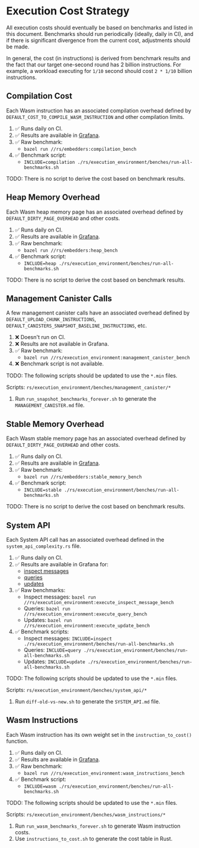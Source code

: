 Execution Cost Strategy
=======================

All execution costs should eventually be based on benchmarks and listed
in this document. Benchmarks should run periodically (ideally, daily in CI),
and if there is significant divergence from the current cost,
adjustments should be made.

In general, the cost (in instructions) is derived from benchmark results
and the fact that our target one-second round has 2 billion instructions.
For example, a workload executing for `1/10` second should cost
`2 * 1/10` billion instructions.

Compilation Cost
----------------

Each Wasm instruction has an associated compilation overhead defined
by `DEFAULT_COST_TO_COMPILE_WASM_INSTRUCTION` and other compilation limits.

1. ✅ Runs daily on CI.
2. ✅ Results are available in [Grafana](https://grafana.mainnet.dfinity.network/d/benchmarks-embedders-compilation/benchmarks3a-embedders-compilation).
3. ✅ Raw benchmark:
    * `bazel run //rs/embedders:compilation_bench`
4. ✅ Benchmark script:
    * `INCLUDE=compilation ./rs/execution_environment/benches/run-all-benchmarks.sh`

TODO: There is no script to derive the cost based on benchmark results.

Heap Memory Overhead
--------------------

Each Wasm heap memory page has an associated overhead defined
by `DEFAULT_DIRTY_PAGE_OVERHEAD` and other costs.

1. ✅ Runs daily on CI.
2. ✅ Results are available in [Grafana](https://grafana.mainnet.dfinity.network/d/benchmarks-embedders-heap/benchmarks3a-embedders-heap).
3. ✅ Raw benchmark:
    * `bazel run //rs/embedders:heap_bench`
4. ✅ Benchmark script:
    * `INCLUDE=heap ./rs/execution_environment/benches/run-all-benchmarks.sh`

TODO: There is no script to derive the cost based on benchmark results.

Management Canister Calls
-------------------------

A few management canister calls have an associated overhead defined
by `DEFAULT_UPLOAD_CHUNK_INSTRUCTIONS`, `DEFAULT_CANISTERS_SNAPSHOT_BASELINE_INSTRUCTIONS`,
etc.

1. ❌ Doesn't run on CI.
2. ❌ Results are not available in Grafana.
3. ✅ Raw benchmark:
    * `bazel run //rs/execution_environment:management_canister_bench`
4. ❌ Benchmark script is not available.

TODO: The following scripts should be updated to use the `*.min` files.

Scripts: `rs/execution_environment/benches/management_canister/*`

1. Run `run_snapshot_benchmarks_forever.sh` to generate the `MANAGEMENT_CANISTER.md` file.

Stable Memory Overhead
----------------------

Each Wasm stable memory page has an associated overhead defined
by `DEFAULT_DIRTY_PAGE_OVERHEAD` and other costs.

1. ✅ Runs daily on CI.
2. ✅ Results are available in [Grafana](https://grafana.mainnet.dfinity.network/d/benchmarks-embedders-stable-memory/benchmarks3a-embedders-stable-memory).
3. ✅ Raw benchmark:
    * `bazel run //rs/embedders:stable_memory_bench`
4. ✅ Benchmark script:
    * `INCLUDE=stable ./rs/execution_environment/benches/run-all-benchmarks.sh`

TODO: There is no script to derive the cost based on benchmark results.

System API
----------

Each System API call has an associated overhead defined in
the `system_api_complexity.rs` file.

1. ✅ Runs daily on CI.
2. ✅ Results are available in Grafana for:
     * [inspect messages](https://grafana.mainnet.dfinity.network/d/benchmarks-execute-inspect-message/benchmarks3a-execute-inspect-message)
     * [queries](https://grafana.mainnet.dfinity.network/d/benchmarks-execute-query/benchmarks3a-execute-query)
     * [updates](https://grafana.mainnet.dfinity.network/d/benchmarks-execute-update/benchmarks3a-execute-update)
3. ✅ Raw benchmarks:
    * Inspect messages: `bazel run //rs/execution_environment:execute_inspect_message_bench`
    * Queries: `bazel run //rs/execution_environment:execute_query_bench`
    * Updates: `bazel run //rs/execution_environment:execute_update_bench`
4. ✅ Benchmark scripts:
    * Inspect messages: `INCLUDE=inspect ./rs/execution_environment/benches/run-all-benchmarks.sh`
    * Queries: `INCLUDE=query ./rs/execution_environment/benches/run-all-benchmarks.sh`
    * Updates: `INCLUDE=update ./rs/execution_environment/benches/run-all-benchmarks.sh`

TODO: The following scripts should be updated to use the `*.min` files.

Scripts: `rs/execution_environment/benches/system_api/*`

1. Run `diff-old-vs-new.sh` to generate the `SYSTEM_API.md` file.

Wasm Instructions
-----------------

Each Wasm instruction has its own weight set in the `instruction_to_cost()` function.

1. ✅ Runs daily on CI.
2. ✅ Results are available in [Grafana](https://grafana.mainnet.dfinity.network/d/benchmarks-wasm-instructions/benchmarks3a-wasm-instructions).
3. ✅ Raw benchmark:
    * `bazel run //rs/execution_environment:wasm_instructions_bench`
4. ✅ Benchmark script:
    * `INCLUDE=wasm ./rs/execution_environment/benches/run-all-benchmarks.sh`

TODO: The following scripts should be updated to use the `*.min` files.

Scripts: `rs/execution_environment/benches/wasm_instructions/*`

1. Run `run_wasm_benchmarks_forever.sh` to generate Wasm instruction costs.
2. Use `instructions_to_cost.sh` to generate the cost table in Rust.
